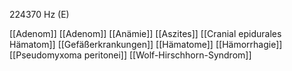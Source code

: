 224370 Hz (E)

[[Adenom]]
[[Adenom]]
[[Anämie]]
[[Aszites]]
[[Cranial epidurales Hämatom]]
[[Gefäßerkrankungen]]
[[Hämatome]]
[[Hämorrhagie]]
[[Pseudomyxoma peritonei]]
[[Wolf-Hirschhorn-Syndrom]]